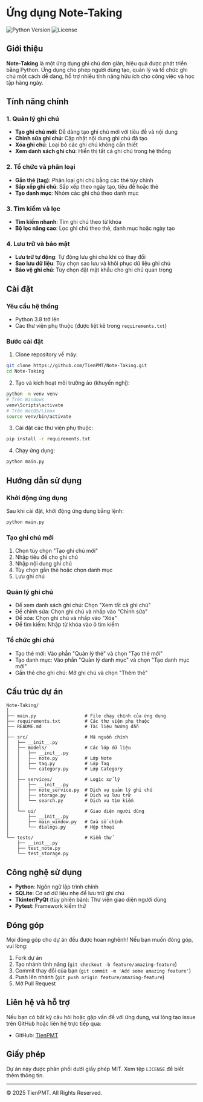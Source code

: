 # Ứng dụng Note-Taking

![Python Version](https://img.shields.io/badge/python-3.8%2B-blue)
![License](https://img.shields.io/badge/license-MIT-green)

## Giới thiệu

**Note-Taking** là một ứng dụng ghi chú đơn giản, hiệu quả được phát triển bằng Python. Ứng dụng cho phép người dùng tạo, quản lý và tổ chức ghi chú một cách dễ dàng, hỗ trợ nhiều tính năng hữu ích cho công việc và học tập hàng ngày.

## Tính năng chính

### 1. Quản lý ghi chú
- **Tạo ghi chú mới**: Dễ dàng tạo ghi chú mới với tiêu đề và nội dung
- **Chỉnh sửa ghi chú**: Cập nhật nội dung ghi chú đã tạo
- **Xóa ghi chú**: Loại bỏ các ghi chú không cần thiết
- **Xem danh sách ghi chú**: Hiển thị tất cả ghi chú trong hệ thống

### 2. Tổ chức và phân loại
- **Gắn thẻ (tag)**: Phân loại ghi chú bằng các thẻ tùy chỉnh
- **Sắp xếp ghi chú**: Sắp xếp theo ngày tạo, tiêu đề hoặc thẻ
- **Tạo danh mục**: Nhóm các ghi chú theo danh mục

### 3. Tìm kiếm và lọc
- **Tìm kiếm nhanh**: Tìm ghi chú theo từ khóa
- **Bộ lọc nâng cao**: Lọc ghi chú theo thẻ, danh mục hoặc ngày tạo

### 4. Lưu trữ và bảo mật
- **Lưu trữ tự động**: Tự động lưu ghi chú khi có thay đổi
- **Sao lưu dữ liệu**: Tùy chọn sao lưu và khôi phục dữ liệu ghi chú
- **Bảo vệ ghi chú**: Tùy chọn đặt mật khẩu cho ghi chú quan trọng

## Cài đặt

### Yêu cầu hệ thống
- Python 3.8 trở lên
- Các thư viện phụ thuộc (được liệt kê trong `requirements.txt`)

### Bước cài đặt

1. Clone repository về máy:
```bash
git clone https://github.com/TienPMT/Note-Taking.git
cd Note-Taking
```

2. Tạo và kích hoạt môi trường ảo (khuyến nghị):
```bash
python -m venv venv
# Trên Windows
venv\Scripts\activate
# Trên macOS/Linux
source venv/bin/activate
```

3. Cài đặt các thư viện phụ thuộc:
```bash
pip install -r requirements.txt
```

4. Chạy ứng dụng:
```bash
python main.py
```

## Hướng dẫn sử dụng

### Khởi động ứng dụng
Sau khi cài đặt, khởi động ứng dụng bằng lệnh:
```bash
python main.py
```

### Tạo ghi chú mới
1. Chọn tùy chọn "Tạo ghi chú mới"
2. Nhập tiêu đề cho ghi chú
3. Nhập nội dung ghi chú
4. Tùy chọn gắn thẻ hoặc chọn danh mục
5. Lưu ghi chú

### Quản lý ghi chú
- Để xem danh sách ghi chú: Chọn "Xem tất cả ghi chú"
- Để chỉnh sửa: Chọn ghi chú và nhấp vào "Chỉnh sửa"
- Để xóa: Chọn ghi chú và nhấp vào "Xóa"
- Để tìm kiếm: Nhập từ khóa vào ô tìm kiếm

### Tổ chức ghi chú
- Tạo thẻ mới: Vào phần "Quản lý thẻ" và chọn "Tạo thẻ mới"
- Tạo danh mục: Vào phần "Quản lý danh mục" và chọn "Tạo danh mục mới"
- Gắn thẻ cho ghi chú: Mở ghi chú và chọn "Thêm thẻ"

## Cấu trúc dự án

```
Note-Taking/
│
├── main.py                  # File chạy chính của ứng dụng
├── requirements.txt         # Các thư viện phụ thuộc
├── README.md                # Tài liệu hướng dẫn
│
├── src/                     # Mã nguồn chính
│   ├── __init__.py
│   ├── models/              # Các lớp dữ liệu
│   │   ├── __init__.py
│   │   ├── note.py          # Lớp Note
│   │   ├── tag.py           # Lớp Tag
│   │   └── category.py      # Lớp Category
│   │
│   ├── services/            # Logic xử lý
│   │   ├── __init__.py
│   │   ├── note_service.py  # Dịch vụ quản lý ghi chú
│   │   ├── storage.py       # Dịch vụ lưu trữ
│   │   └── search.py        # Dịch vụ tìm kiếm
│   │
│   └── ui/                  # Giao diện người dùng
│       ├── __init__.py
│       ├── main_window.py   # Cửa sổ chính
│       └── dialogs.py       # Hộp thoại
│
└── tests/                   # Kiểm thử
    ├── __init__.py
    ├── test_note.py
    └── test_storage.py
```

## Công nghệ sử dụng

- **Python**: Ngôn ngữ lập trình chính
- **SQLite**: Cơ sở dữ liệu nhẹ để lưu trữ ghi chú
- **Tkinter/PyQt** (tùy phiên bản): Thư viện giao diện người dùng
- **Pytest**: Framework kiểm thử

## Đóng góp

Mọi đóng góp cho dự án đều được hoan nghênh! Nếu bạn muốn đóng góp, vui lòng:

1. Fork dự án
2. Tạo nhánh tính năng (`git checkout -b feature/amazing-feature`)
3. Commit thay đổi của bạn (`git commit -m 'Add some amazing feature'`)
4. Push lên nhánh (`git push origin feature/amazing-feature`)
5. Mở Pull Request

## Liên hệ và hỗ trợ

Nếu bạn có bất kỳ câu hỏi hoặc gặp vấn đề với ứng dụng, vui lòng tạo issue trên GitHub hoặc liên hệ trực tiếp qua:

- GitHub: [TienPMT](https://github.com/TienPMT)

## Giấy phép

Dự án này được phân phối dưới giấy phép MIT. Xem tệp `LICENSE` để biết thêm thông tin.

---

© 2025 TienPMT. All Rights Reserved.
